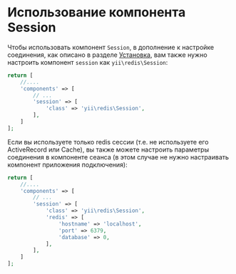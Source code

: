 Использование компонента Session
===========================

Чтобы использовать компонент `Session`, в дополнение к настройке соединения, как описано в разделе [Установка](installation.md), вам также нужно настроить компонент `session` как `yii\redis\Session`:

```php
return [
    //....
    'components' => [
        // ...
        'session' => [
            'class' => 'yii\redis\Session',
        ],
    ]
];
```

Если вы используете только redis сессии (т.е. не используете его ActiveRecord или Cache), вы также можете настроить параметры соединения в компоненте сеанса (в этом случае не нужно настраивать компонент приложения подключения):

```php
return [
    //....
    'components' => [
        // ...
        'session' => [
            'class' => 'yii\redis\Session',
            'redis' => [
                'hostname' => 'localhost',
                'port' => 6379,
                'database' => 0,
            ],
        ],
    ]
];
```